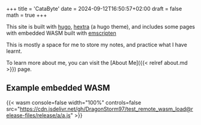 +++
title = 'CataByte'
date = 2024-09-12T16:50:57+02:00
draft = false
math = true
+++

This site is built with [hugo](https://gohugo.io/),
[hextra](https://imfing.github.io/hextra/) (a hugo theme),
and includes some pages with embedded WASM built with [emscripten](https://emscripten.org/)

This is mostly a space for me to store my notes, and practice what I have learnt.

To learn more about me, you can visit the [About Me]({{< relref about.md >}}) page.

<!-- TODO: Learn more about this site here:-->
<!-- TODO: choose make a random selector for wasm showcases here instead:-->

## Example embedded WASM

<!-- {{< wasm border_width=2 height="500px" width="100px" console=false controls=false src="http://localhost:6931/a/a.js" >}} -->

{{< wasm console=false width="100%" controls=false src="https://cdn.jsdelivr.net/gh/DragonStorm97/test_remote_wasm_load@release-files/release/a/a.js" >}}
